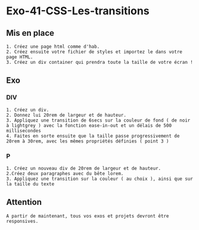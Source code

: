 # Exo-41-CSS-Les-transitions

## Mis en place
    1. Créez une page html comme d'hab.
    2. Créez ensuite votre fichier de styles et importez le dans votre page HTML.
    3. Créez un div container qui prendra toute la taille de votre écran !
    
## Exo

### DIV
    1. Créez un div.
    2. Donnez lui 20rem de largeur et de hauteur.
    3. Appliquez une transition de 6secs sur la couleur de fond ( de noir à lightgrey ) avec la fonction ease-in-out et un délais de 500 millisecondes
    4. Faites en sorte ensuite que la taille passe progressivement de 20rem à 30rem, avec les mêmes propriétés définies ( point 3 )

### P
    1. Créez un nouveau div de 20rem de largeur et de hauteur.
    2.Créez deux paragraphes avec du bête lorem.
    3. Appliquez une transition sur la couleur ( au choix ), ainsi que sur la taille du texte
    
## Attention
    A partir de maintenant, tous vos exos et projets devront être responsives.
